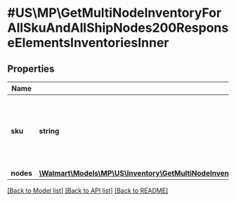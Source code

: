 # #US\MP\GetMultiNodeInventoryForAllSkuAndAllShipNodes200ResponseElementsInventoriesInner

## Properties

Name | Type | Description | Notes
------------ | ------------- | ------------- | -------------
**sku** | **string** | An arbitrary alphanumeric unique ID, specified by the seller, which identifies each item. | [optional]
**nodes** | [**\Walmart\Models\MP\US\Inventory\GetMultiNodeInventoryForAllSkuAndAllShipNodes200ResponseElementsInventoriesInnerNodesInner[]**](GetMultiNodeInventoryForAllSkuAndAllShipNodes200ResponseElementsInventoriesInnerNodesInner.md) |  | [optional]


[[Back to Model list]](../) [[Back to API list]](../../Api/US/MP) [[Back to README]](../../README.md)
